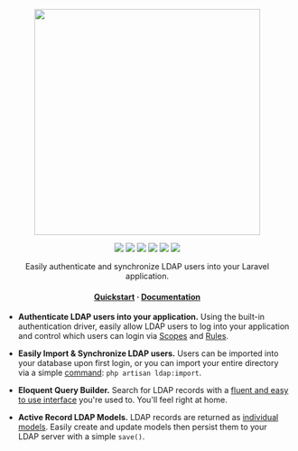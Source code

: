 <!-- readme.md -->

<p align="center">
    <img src="https://ldaprecord.com/assets/img/logo.png" width="400">
</p>

<p align="center">
    <a href="https://laravel.com"><img src="https://img.shields.io/badge/Built_for-Laravel-green.svg?style=flat-square"></a>
    <a href="https://travis-ci.com/directorytree/ldaprecord-laravel"><img src="https://img.shields.io/travis/directorytree/ldaprecord-laravel.svg?style=flat-square"></a>
    <a href="https://scrutinizer-ci.com/g/directorytree/ldaprecord-laravel"><img src="https://img.shields.io/scrutinizer/g/directorytree/ldaprecord-laravel/master.svg?style=flat-square"></a>
    <a href="https://packagist.org/packages/directorytree/ldaprecord-laravel"><img src="https://img.shields.io/packagist/dt/directorytree/ldaprecord-laravel.svg?style=flat-square"></a>
    <a href="https://packagist.org/packages/directorytree/ldaprecord-laravel"><img src="https://img.shields.io/packagist/v/directorytree/ldaprecord-laravel.svg?style=flat-square"></a>
    <a href="https://packagist.org/packages/directorytree/ldaprecord-laravel"><img src="https://img.shields.io/packagist/l/directorytree/ldaprecord-laravel.svg?style=flat-square"></a>
</p>

<p align="center">
    Easily authenticate and synchronize LDAP users into your Laravel application.
</p>

<h4 align="center">
    <a href="https://ldaprecord.com/docs/laravel/quickstart">Quickstart</a>
    <span> · </span>
    <a href="https://ldaprecord.com/docs/laravel">Documentation</a>
</h4>

- **Authenticate LDAP users into your application.** Using the built-in authentication driver, easily allow
LDAP users to log into your application and control which users can login via [Scopes](https://ldaprecord.com/docs/models/#query-scopes) and [Rules](https://ldaprecord.com/docs/laravel/auth/configuration/#rules).

- **Easily Import & Synchronize LDAP users.** Users can be imported into your database upon first login,
or you can import your entire directory via a simple [command](#): `php artisan ldap:import`.

- **Eloquent Query Builder.** Search for LDAP records with a [fluent and easy to use interface](https://ldaprecord.com/docs/searching) you're used to. You'll feel right at home.

- **Active Record LDAP Models.** LDAP records are returned as [individual models](https://ldaprecord.com/docs/models). Easily create
and update models then persist them to your LDAP server with a simple `save()`.
